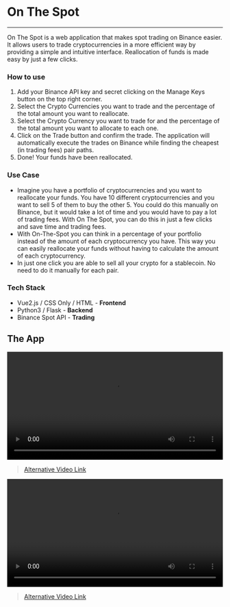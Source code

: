 # On The Spot
---

On The Spot is a web application that makes spot trading on Binance easier. It allows users to trade cryptocurrencies in a more efficient way by providing a simple and intuitive interface. Reallocation of funds is made easy by just a few clicks. 

### How to use

1. Add your Binance API key and secret clicking on the Manage Keys button on the top right corner.
2. Select the Crypto Currencies you want to trade and the percentage of the total amount you want to reallocate.
3. Select the Crypto Currency you want to trade for and the percentage of the total amount you want to allocate to each one.
4. Click on the Trade button and confirm the trade. The application will automatically execute the trades on Binance while finding the cheapest (in trading fees) pair paths.
5. Done! Your funds have been reallocated.

### Use Case

* Imagine you have a portfolio of cryptocurrencies and you want to reallocate your funds. You have 10 different cryptocurrencies and you want to sell 5 of them to buy the other 5. You could do this manually on Binance, but it would take a lot of time and you would have to pay a lot of trading fees. With On The Spot, you can do this in just a few clicks and save time and trading fees.
* With On-The-Spot you can think in a percentage of your portfolio instead of the amount of each cryptocurrency you have. This way you can easily reallocate your funds without having to calculate the amount of each cryptocurrency.
* In just one click you are able to sell all your crypto for a stablecoin. No need to do it manually for each pair.

### Tech Stack

* Vue2.js / CSS Only / HTML - **Frontend**
* Python3 / Flask - **Backend**
* Binance Spot API - **Trading**

## The App

<video width="100%" controls>
  <source src="./projects/On-The-Spot/screenshots/video-1643918912.mp4" type="video/mp4">
</video>

> [Alternative Video Link](https://github.com/LKPcode/On-The-Spot/assets/36119007/5f6e7541-33d9-4416-8f2e-9ec064eefd3f)



<video width="100%" controls>
  <source src="./projects/On-The-Spot/screenshots/video-1644438452.mp4" type="video/mp4">
</video>

> [Alternative Video Link](https://github.com/LKPcode/On-The-Spot/assets/36119007/753abc28-d707-4d3c-9723-201407f08303)













